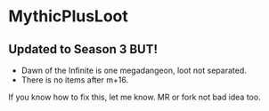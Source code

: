 # MythicPlusLoot

## **Updated to Season 3 BUT!**

- Dawn of the Infinite is one megadangeon, loot not separated.
- There is no items after m+16.

If you know how to fix this, let me know. MR or fork not bad idea too.
